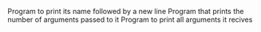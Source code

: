 Program to print its name followed by a new line
Program that prints the number of arguments passed to it
Program to print all arguments it recives
